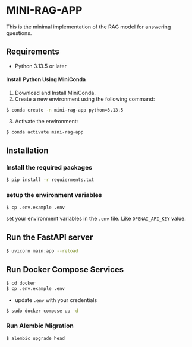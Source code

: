 # MINI-RAG-APP

This is the minimal implementation of the RAG model for answering questions.

## Requirements

- Python 3.13.5 or later

#### Install Python Using MiniConda

1) Download and Install MiniConda.
2) Create a new environment using the following command:
```bash
$ conda create -n mini-rag-app python=3.13.5
```
3) Activate the environment:
```bash
$ conda activate mini-rag-app
```

## Installation

### Install the required packages

```bash
$ pip install -r requierments.txt
```

### setup the environment variables

```bash
$ cp .env.example .env
```

set your environment variables in the `.env` file. Like `OPENAI_API_KEY` value.

## Run the FastAPI server

```bash
$ uvicorn main:app --reload
```

## Run Docker Compose Services

```bash
$ cd docker
$ cp .env.example .env
```
- update `.env` with your credentials


```bash
$ sudo docker compose up -d
```

### Run Alembic Migration

```bash
$ alembic upgrade head
```